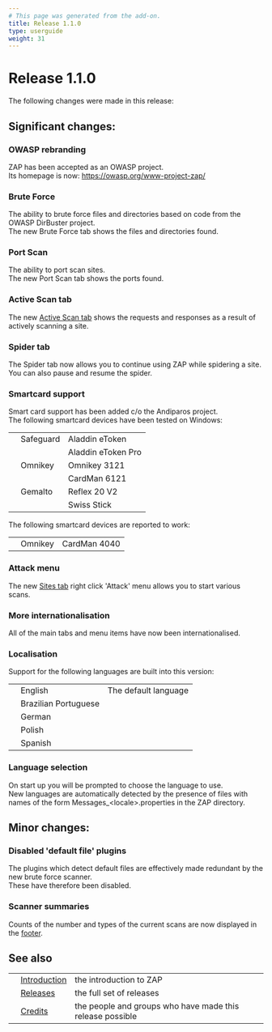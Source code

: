 ```yaml
---
# This page was generated from the add-on.
title: Release 1.1.0
type: userguide
weight: 31
---
```


# Release 1.1.0

The following changes were made in this release:

## Significant changes:

### OWASP rebranding

ZAP has been accepted as an OWASP project.  
Its homepage is now: https://owasp.org/www-project-zap/

### Brute Force

The ability to brute force files and directories based on code from the OWASP DirBuster project.   
The new Brute Force tab shows the files and directories found.

### Port Scan

The ability to port scan sites.   
The new Port Scan tab shows the ports found.

### Active Scan tab

The new [Active Scan tab](/docs/desktop/ui/tabs/ascan/) shows the requests and responses as a result of actively scanning a site.

### Spider tab

The Spider tab now allows you to continue using ZAP while spidering a site.  
You can also pause and resume the spider.

### Smartcard support

Smart card support has been added c/o the Andiparos project.  
The following smartcard devices have been tested on Windows:

|   |           |                    |
|---|-----------|--------------------|
|   | Safeguard | Aladdin eToken     |
|   |           | Aladdin eToken Pro |
|   | Omnikey   | Omnikey 3121       |
|   |           | CardMan 6121       |
|   | Gemalto   | Reflex 20 V2       |
|   |           | Swiss Stick        |

The following smartcard devices are reported to work:

|   |         |              |
|---|---------|--------------|
|   | Omnikey | CardMan 4040 |

### Attack menu

The new [Sites tab](/docs/desktop/ui/tabs/sites/) right click 'Attack' menu allows you to start various scans.

### More internationalisation

All of the main tabs and menu items have now been internationalised.

### Localisation

Support for the following languages are built into this version:

|   |                      |                      |
|---|----------------------|----------------------|
|   | English              | The default language |
|   | Brazilian Portuguese |                      |
|   | German               |                      |
|   | Polish               |                      |
|   | Spanish              |                      |

### Language selection

On start up you will be prompted to choose the language to use.  
New languages are automatically detected by the presence of files with names of the form Messages_\<locale\>.properties in the ZAP directory.

## Minor changes:

### Disabled 'default file' plugins

The plugins which detect default files are effectively made redundant by the new brute force scanner.  
These have therefore been disabled.

### Scanner summaries

Counts of the number and types of the current scans are now displayed in the [footer](/docs/desktop/ui/footer/).

## See also

|   |                                     |                                                           |
|---|-------------------------------------|-----------------------------------------------------------|
|   | [Introduction](/docs/desktop/)      | the introduction to ZAP                                   |
|   | [Releases](/docs/desktop/releases/) | the full set of releases                                  |
|   | [Credits](/docs/desktop/credits/)   | the people and groups who have made this release possible |
